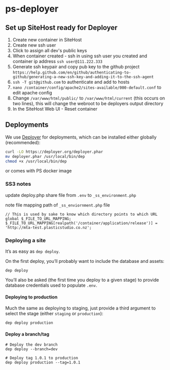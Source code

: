 # ps-deployer

## Set up SiteHost ready for Deployer

1. Create new container in SiteHost
2. Create new ssh user
3. Click to assign all dev's public keys 
4. When container created - ssh in using ssh user you created and container ip address `ssh user@111.222.333`
5. Generate ssh keypair and copy pub key to the github project `https://help.github.com/en/github/authenticating-to-github/generating-a-new-ssh-key-and-adding-it-to-the-ssh-agent`
6. `ssh -T git@github.com`  to authenticate and add to hosts
7. `nano /container/config/apache2/sites-available/000-default.conf` to edit apache config
8. Change `/var/www/html/public/` to `/var/www/html/current` (this occurs on two lines), this will change the webroot to be deployers output directory
9. In the SiteHost Web UI - Reset container


## Deployments

We use [Deployer](https://deployer.org/) for deployments, which can be installed either globally (recommended):

```bash
curl -LO https://deployer.org/deployer.phar
mv deployer.phar /usr/local/bin/dep
chmod +x /usr/local/bin/dep
```

or comes with PS docker image


### SS3 notes
update deploy.php share file from `.env` to `_ss_environment.php`

note file mapping path of `_ss_enviornment.php` file
```
// This is used by sake to know which directory points to which URL
global $_FILE_TO_URL_MAPPING;
$_FILE_TO_URL_MAPPING[realpath('/container/application/release')] = 'http://mta-test.plasticstudio.co.nz';
```

### Deploying a site

It’s as easy as `dep deploy`.

On the first deploy, you’ll probably want to include the database and assets:

```
dep deploy
```

You’ll also be asked (the first time you deploy to a given stage) to provide database credentials used to populate `.env`.

#### Deploying to production

Much the same as deploying to staging, just provide a third argument to select the stage (either `staging` or `production`):

```
dep deploy production
```

#### Deploy a branch/tag

```
# Deploy the dev branch
dep deploy --branch=dev

# Deploy tag 1.0.1 to production
dep deploy production --tag=1.0.1
```